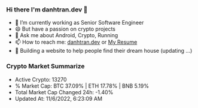 ### Hi there I'm danhtran.dev 👋

- 🔭 I’m currently working as Senior Software Engineer
- 😄 But have a passion on crypto projects
- 💬 Ask me about Android, Crypto, Running 
- 📫 How to reach me: <a href="https://danhtran.dev" target="_blank">danhtran.dev</a> or <a href="Dan-Resume.pdf" target="_blank">My Resume</a>
- 🌱 Building a website to help people find their dream house (updating ...)

### Crypto Market Summarize
- Active Crypto: 13270
- % Market Cap: BTC 37.09% | ETH 17.78% | BNB 5.19%
- Total Market Cap Changed 24h: -1.40%
- Updated At: 11/6/2022, 6:23:09 AM
